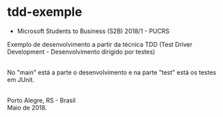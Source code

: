 # tdd-exemple

- Microsoft Students to Business (S2B) 2018/1 - PUCRS

Exemplo de desenvolvimento a partir da técnica TDD (Test Driver Development - Desenvolvimento dirigido por testes)<br/><br/>

No "main" está a parte o desenvolvimento e na parte "test" está os testes em JUnit.<br/><br/>

Porto Alegre, RS - Brasil<br/>
Maio de 2018.
